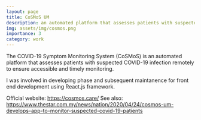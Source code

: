 ```yaml
---
layout: page
title: CoSMoS UM
description: an automated platform that assesses patients with suspected COVID-19 infection remotely to ensure accessible and timely monitoring.
img: assets/img/cosmos.png
importance: 3
category: work
---
```


The COVID-19 Symptom Monitoring System (CoSMoS) is an automated platform that assesses patients with suspected COVID-19 infection remotely to ensure accessible and timely monitoring.

I was involved in developing phase and subsequent maintanence for front end development using React.js framework.

Official website: https://cosmos.care/
See also: https://www.thestar.com.my/news/nation/2020/04/24/cosmos-um-develops-app-to-monitor-suspected-covid-19-patients